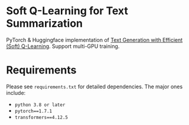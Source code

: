 # Soft Q-Learning for Text Summarization

PyTorch & Huggingface implementation of [Text Generation with Efficient (Soft) Q-Learning](https://arxiv.org/abs/2106.07704).
Support multi-GPU training.

# Requirements
Please see `requirements.txt` for detailed dependencies. The major ones include:
- `python 3.8 or later`
- `pytorch==1.7.1`
- `transformers==4.12.5`
